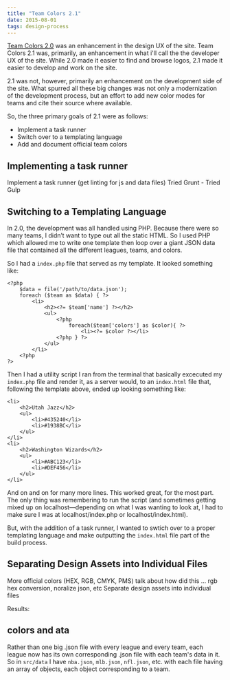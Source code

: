 ```yaml
---
title: "Team Colors 2.1"
date: 2015-08-01
tags: design-process
---
```


[Team Colors 2.0](http://jim-nielsen.com/blog/2015/team-colors-2-0/) was an enhancement in the design UX of the site. Team Colors 2.1 was, primarily, an enhancement in what i'll call the the developer UX of the site. While 2.0 made it easier to find and browse logos, 2.1 made it easier to develop and work on the site.

2.1 was not, however, primarily an enhancement on the development side of the site. What spurred all these big changes was not only a modernization of the development process, but an effort to add new color modes for teams and cite their source where available.

So, the three primary goals of 2.1 were as follows:

- Implement a task runner
- Switch over to a templating language
- Add and document official team colors

## Implementing a task runner

Implement a task runner (get linting for js and data files)
 Tried Grunt
        - Tried Gulp


## Switching to a Templating Language

In 2.0, the development was all handled using PHP. Because there were so many teams, I didn’t want to type out all the static HTML. So I used PHP which allowed me to write one template then loop over a giant JSON data file that contained all the different leagues, teams, and colors.

So I had a `index.php` file that served as my template. It looked something like:

    <?php
        $data = file('/path/to/data.json');
        foreach ($team as $data) { ?>
            <li>
                <h2><?= $team['name'] ?></h2>
                <ul>
                    <?php
                        foreach($team['colors'] as $color){ ?>
                            <li><?= $color ?></li>
                    <?php } ?>
                </ul>
            </li>
        <?php
    ?>

Then I had a utility script I ran from the terminal that basically excecuted my `index.php` file and render it, as a server would, to an `index.html` file that, following the template above, ended up looking something like:

    <li>
        <h2>Utah Jazz</h2>
        <ul>
            <li>#435240</li>
            <li>#1938BC</li>
        </ul>
    </li>
    <li>
        <h2>Washington Wizards</h2>
        <ul>
            <li>#ABC123</li>
            <li>#DEF456</li>
        </ul>
    </li>

And on and on for many more lines. This worked great, for the most part. The only thing was remembering to run the script (and sometimes getting mixed up on localhost—depending on what I was wanting to look at, I had to make sure I was at localhost/index.php or localhost/index.html).

But, with the addition of a task runner, I wanted to swtich over to a proper templating language and make outputting the `index.html` file part of the build process.


## Separating Design Assets into Individual Files

More official colors (HEX, RGB, CMYK, PMS) talk about how did this ... rgb hex conversion, noralize json, etc
Separate design assets into individual files



Results:

## colors and ata
Rather than one big .json file with every league and every team, each league now has its own corresponding .json file with each team's data in it. So in `src/data` I have `nba.json`, `mlb.json`, `nfl.json`, etc. with each file having an array of objects, each object corresponding to a team.
